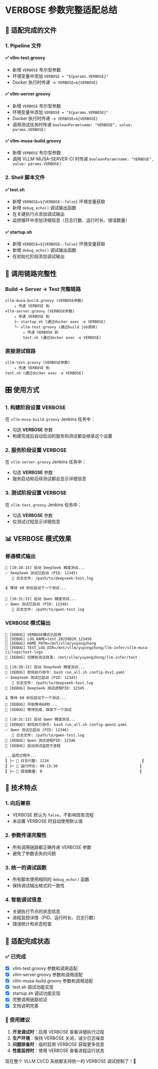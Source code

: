 # VERBOSE 参数完整适配总结

## 🎯 适配完成的文件

### 1. Pipeline 文件

#### ✅ vllm-test.groovy
- 新增 `VERBOSE` 布尔型参数
- 环境变量中添加 `VERBOSE = "${params.VERBOSE}"`
- Docker 执行时传递 `-e VERBOSE=${VERBOSE}`

#### ✅ vllm-server.groovy  
- 新增 `VERBOSE` 布尔型参数
- 环境变量中添加 `VERBOSE = "${params.VERBOSE}"`
- Docker 执行时传递 `-e VERBOSE=${VERBOSE}`
- 调用测试任务时传递 `booleanParam(name: "VERBOSE", value: params.VERBOSE)`

#### ✅ vllm-musa-build.groovy
- 新增 `VERBOSE` 布尔型参数  
- 调用 VLLM-MUSA-SERVER-CI 时传递 `booleanParam(name: "VERBOSE", value: params.VERBOSE)`

### 2. Shell 脚本文件

#### ✅ test.sh
- 新增 `VERBOSE=${VERBOSE:-false}` 环境变量获取
- 新增 `debug_echo()` 调试输出函数
- 在关键执行点添加调试输出
- 监控循环中添加详细信息（日志行数、运行时长、错误数量）

#### ✅ startup.sh
- 新增 `VERBOSE=${VERBOSE:-false}` 环境变量获取
- 新增 `debug_echo()` 调试输出函数
- 在初始化阶段添加调试输出

## 🔗 调用链路完整性

### Build → Server → Test 完整链路
```
vllm-musa-build.groovy (VERBOSE参数)
    ↓ 传递 VERBOSE 到
vllm-server.groovy (VERBOSE参数)
    ↓ 传递 VERBOSE 到
    ├─ startup.sh (通过docker exec -e VERBOSE)
    └─ vllm-test.groovy (通过build job调用)
        ↓ 传递 VERBOSE 到
        test.sh (通过docker exec -e VERBOSE)
```

### 直接测试链路
```
vllm-test.groovy (VERBOSE参数)
    ↓ 传递 VERBOSE 到
test.sh (通过docker exec -e VERBOSE)
```

## 🎛️ 使用方式

### 1. 构建阶段设置 VERBOSE
在 `vllm-musa-build.groovy` Jenkins 任务中：
- 勾选 **VERBOSE** 参数
- 构建完成后自动启动的服务和测试都会继承这个设置

### 2. 服务阶段设置 VERBOSE  
在 `vllm-server.groovy` Jenkins 任务中：
- 勾选 **VERBOSE** 参数
- 服务启动和后续测试都会显示详细信息

### 3. 测试阶段设置 VERBOSE
在 `vllm-test.groovy` Jenkins 任务中：
- 勾选 **VERBOSE** 参数
- 仅测试过程显示详细信息

## 📊 VERBOSE 模式效果

### 普通模式输出
```
🚀 [10:30:15] 启动 DeepSeek 精度测试...
✅ DeepSeek 测试已启动 (PID: 12345)
   📄 日志文件: /path/to/deepseek-test.log

⏳ 等待 60 秒后启动下一个测试...

🚀 [10:31:15] 启动 Qwen 精度测试...
✅ Qwen 测试已启动 (PID: 12346)
   📄 日志文件: /path/to/qwen-test.log
```

### VERBOSE 模式输出
```
🐛 [DEBUG] VERBOSE模式已启用
🐛 [DEBUG] LOG_NAME=test_20250820_123456
🐛 [DEBUG] HOME_PATH=/mnt/vllm/yuyongzhong
🐛 [DEBUG] TEST_LOG_DIR=/mnt/vllm/yuyongzhong/llm-infer/vllm-musa-ci/logs/test-logs
🐛 [DEBUG] 切换到测试目录: /mnt/vllm/yuyongzhong/llm-infer/test

🚀 [10:30:15] 启动 DeepSeek 精度测试...
🐛 [DEBUG] 即将执行命令: bash run_all.sh config-dsv2.yaml
✅ DeepSeek 测试已启动 (PID: 12345)
   📄 日志文件: /path/to/deepseek-test.log
🐛 [DEBUG] DeepSeek 测试进程PID: 12345

⏳ 等待 60 秒后启动下一个测试...
🐛 [DEBUG] 开始等待60秒...
🐛 [DEBUG] 等待完成，继续下一个测试

🚀 [10:31:15] 启动 Qwen 精度测试...
🐛 [DEBUG] 即将执行命令: bash run_all.sh config-qwen2.yaml
✅ Qwen 测试已启动 (PID: 12346)
   📄 日志文件: /path/to/qwen-test.log
🐛 [DEBUG] Qwen 测试进程PID: 12346
🐛 [DEBUG] 启动测试监控子进程

...监控过程中...
║ ├─ 🐛 日志行数: 1234                                          ║
║ ├─ 🐛 运行时长: 00:15:30                                     ║
║ ├─ 🐛 错误数量: 0                                            ║
```

## 🔧 技术特点

### 1. 向后兼容
- VERBOSE 默认为 `false`，不影响现有流程
- 未设置 VERBOSE 时自动使用默认值

### 2. 参数传递完整性
- 所有调用链路都正确传递 VERBOSE 参数
- 避免了参数丢失的问题

### 3. 统一的调试函数
- 所有脚本使用相同的 `debug_echo()` 函数
- 保持调试输出格式的一致性

### 4. 智能调试信息
- 关键执行节点的状态信息
- 进程监控详情（PID、运行时长、日志行数）
- 错误统计和状态检查

## 🎉 适配完成状态

### ✅ 已完成
- [x] vllm-test.groovy 参数和调用适配
- [x] vllm-server.groovy 参数和调用适配  
- [x] vllm-musa-build.groovy 参数和调用适配
- [x] test.sh 调试功能实现
- [x] startup.sh 调试功能实现
- [x] 完整调用链路验证
- [x] 文档说明完善

### 🎯 使用建议
1. **开发调试时**：启用 VERBOSE 查看详细执行过程
2. **生产环境**：保持 VERBOSE 关闭，减少日志噪音
3. **问题排查时**：临时启用 VERBOSE 获取更多信息
4. **性能监控时**：使用 VERBOSE 查看进程运行状态

现在整个 VLLM CI/CD 系统都支持统一的 VERBOSE 调试控制了！🚀
